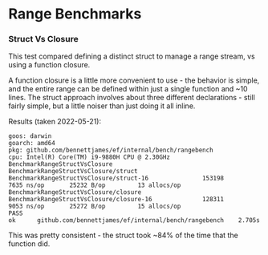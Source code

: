 
# Range Benchmarks


### Struct Vs Closure

This test compared defining a distinct struct to manage a range stream, vs
using a function closure.

A function closure is a little more convenient to use - the behavior is simple,
and the entire range can be defined within just a single function and ~10 lines.
The struct approach involves about three different declarations - still fairly
simple, but a little noiser than just doing it all inline.

Results (taken 2022-05-21):

```
goos: darwin
goarch: amd64
pkg: github.com/bennettjames/ef/internal/bench/rangebench
cpu: Intel(R) Core(TM) i9-9880H CPU @ 2.30GHz
BenchmarkRangeStructVsClosure
BenchmarkRangeStructVsClosure/struct
BenchmarkRangeStructVsClosure/struct-16         	  153198	      7635 ns/op	   25232 B/op	      13 allocs/op
BenchmarkRangeStructVsClosure/closure
BenchmarkRangeStructVsClosure/closure-16        	  128311	      9053 ns/op	   25272 B/op	      15 allocs/op
PASS
ok  	github.com/bennettjames/ef/internal/bench/rangebench	2.705s
```

This was pretty consistent - the struct took ~84% of the time that the function
did.
